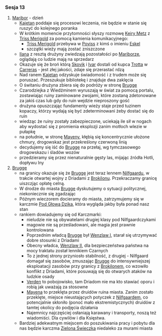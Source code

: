 ### Sesja 13
1. [Maribor](#l_maribor) - dzień
	* [Kajetan](#g_kajetan) poddaje się procesowi leczenia, nie będzie w stanie się ruszyć do kolejnego poranka
	* W krótkim momencie przytomności słyszy rozmowę [Keiry Metz](#p_keira_metz) z [Triss Merigold](#p_triss_merigold) za pomocą kamienia komunikacyjnego:
		* [Triss Merigold](#p_triss_merigold) przebywa w [Poviss](#l_poviss) z kimś o imieniu [Eskel](#p_eskel)
		* szczątki wieży mają zostać zniszczone
	* [Ilana](#g_ilana) z resztą drużyny zwiedzają pozostałości po [Mariborze](#l_maribor), oglądają co ludzie mają na sprzedarz
	* Okazuje się że broń którą [Skovik](#p_skovik) i [Ivar](#p_ivar) dostali od kupca [Trotta](#p_trott) w [Carreras](#l_carreras) -  jest złej jakości, zdaje się przerastać rdzą
	* Nad ranem [Kajetan](#g_kajetan) odzyskuje świadomość i z trudem może się poruszać. Przeszukuje bibliotekę i znajduje dwa zaklęcia
	* O świtaniu drużyna zbiera się do podróży w stronę [Brugge](#l_brugge)
	* Czarodziejka z Wiedźminem wyruszają w świat za pomocą portalu, zostawiając ruiny zaminowane zwojami, które zostaną zdetonowane za jakiś czas lub gdy do ruin wejdzie nieproszony gość
	* drużyna opuszczając fundamenty wieży staje przed tuzinem kopaczy, którzy wydają się być zdeterminowani żeby dostać się do ruin
	* wiedząc że ruiny zostały zabezpieczone, uciekają ile sił w nogach aby wydostać się z promienia eksplozji zanim motłoch wlezie w pułapkę
	* na południe, w stronę [Mayeny](#l_mayena), kłębią się koncentrycznie ułożone chmury, drogowskaz jest przekreślony czerwoną linią
	* decydujemy się iść do [Brugge](#l_brugge) na przełaj, wg tymczasowego drogowskazu i śladów wozów
	* przedzieramy się przez nienaturalnie gęsty las, mijając źródła Hotli, dopływu Iny
2. [Brugge](#l_brugge)
	* na granicy okazuje się że [Brugge](#l_brugge) jest teraz lennem [Nilfgaardu](#l_nilfgaard), w trakcie otwartej wojny z Driadami z [Brokilonu](#l_brokilon). Przekraczamy granicę uiszczjąc opłatę celną.
	* W drodze do miasta [Brugge](#l_m_brugge) dyskutujemy o sytuacji politycznej, niekoniecznie się zgadzając
	* Późnym wieczorem docieramy do miasta, zatrzymujemy się w karczmie [Pod Głową Dzika](#l_glowa_dzika), która wygląda jakby była ponad nasz stan
	* rankiem dowiadujemy się od Karczmarki:
		* nieludzie nie są obywatelami drugiej klasy pod Nilfgaardczykami
		* magowie nie są prześladowani, ale magia jest prawnie kontrolowana
		* Poprzednim władcą [Brugge](#l_brugge) był [Wenzlaw I](#p_krol_wenzlaw_i), starał się utrzymywać dobre stosunki z Driadami
		* Obecny władca, [Wenzlaw II](#p_krol_wenzlaw_ii), dla bezpieczeństwa państwa na mocy traktatu został lennikiem Czarnych
		* To z jednej strony przyniosło stabilność, z drugiej - Nilfgaard domagał się zasobów, zmuszając [Brugge](#l_brugge) do intensywniejszej eksploatacji zasobów przy granicy z [Brokilonem](#l_brokilon), co wzowiło konflikt z Driadami, które posuwają się do otwarych ataków na ludzkie osady
		* [Verden](#l_verden) to pobojowisko, tam Driadom nie ma kto stawiać oporu i robią jak uważają za stosowne
		* [Mayena](#l_mayena) to przeklęta przez druidów ruina miasta. Zanim zostało przeklęte, miejsce nieustających potyczek z [Nilfgaardem](#l_nilfgaard), co potencjalnie skłoniło (ponoć mało ekstremistycznych) druidów z tamtej okolicy do podjęcia działania
		* Najemnicy najczęściej osłaniają karawany i transporty, noszą też wiadomiści. Dla cywilów i dla Księstwa.
	* Bardziej adekwatnym miejscem do poszukiwania pracy i pobytu dla nas będzie karczma [Zielona Świeczka](#l_zielona_swieczka) niedaleko za murami miasta